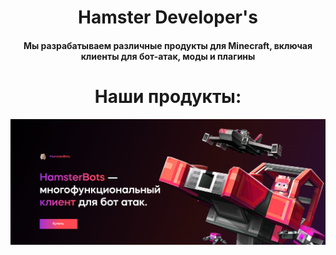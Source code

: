 <h1 align="center">Hamster Developer's</h1>
<h4 align="center">Мы разрабатываем различные продукты для Minecraft, включая клиенты для бот-атак, моды и плагины</h4>

<h1 align="center">Наши продукты:</h1>

[![HamsterBots](/Banner.png)](https://vk.com/hamstersbots)
